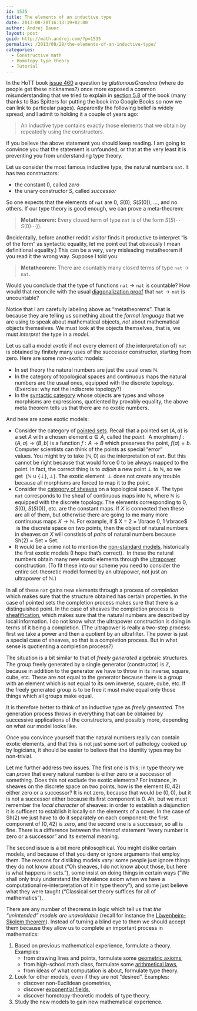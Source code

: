 ```yaml
---
id: 1535
title: The elements of an inductive type
date: 2013-08-28T16:13:19+02:00
author: Andrej Bauer
layout: post
guid: http://math.andrej.com/?p=1535
permalink: /2013/08/28/the-elements-of-an-inductive-type/
categories:
  - Constructive math
  - Homotopy type theory
  - Tutorial
---
```

In the HoTT book [issue 460](https://github.com/HoTT/book/issues/460) a question by _gluttonousGrandma_ (where do people get these nicknames?) once more exposed a common misunderstanding that we tried to explain in [section 5.8](http://books.google.si/books?id=LkDUKMv3yp0C&lpg=PA3&dq=homotopy%20type%20theory&pg=PA166#v=onepage&q&f=false) of the book (many thanks to Bas Spitters for putting the book into Google Books so now we can link to particular pages). Apparently the following belief is widely spread, and I admit to holding it a couple of years ago:

> An inductive type contains exactly those elements that we obtain by repeatedly using the constructors.

If you believe the above statement you should keep reading. I am going to convince you that the statement is unfounded, or that at the very least it is preventing you from understanding type theory.

<!--more-->

Let us consider the most famous inductive type, the natural numbers $\mathtt{nat}$. It has two constructors:

  * the constant $0$, called _zero_
  * the unary constructor $S$, called _successor_

So one expects that the elements of $\mathtt{nat}$ are $0$, $S(0)$, $S(S(0))$, &#8230;, and no others. If our type theory is good enough, we can prove a meta-theorem:

> **Metatheorem:** Every closed term of type $\mathtt{nat}$ is of the form $S(S(\cdots S(0) \cdots ))$.

(Incidentally, before another reddit visitor finds it productive to interpret &#8220;is of the form&#8221; as syntactic equality, let me point out that obviously I mean definitional equality.) This can be a very, very misleading metatheorem if you read it the wrong way. Suppose I told you:

> **Metatheorem:** There are countably many closed terms of type $\mathtt{nat} \to \mathtt{nat}$.

Would you conclude that the type of functions $\mathtt{nat} \to \mathtt{nat}$ is countable? How would that reconcile with the usual [diagonalization proof](http://math.andrej.com/2007/04/08/on-a-proof-of-cantors-theorem/) that $\mathtt{nat} \to \mathtt{nat}$ is uncountable?

Notice that I am carefully labeling above as &#8220;metatheorems&#8221;. That is because they are telling us something about the _formal language_ that we are using to speak about mathematical objects, _not_ about mathematical objects themselves. We must look at the objects themselves, that is, we must _interpret_ the type in a _model_.

Let us call a model _exotic_ if not every element of (the interpretation of) $\mathtt{nat}$ is obtained by finitely many uses of the successor constructor, starting from zero. Here are some _non-exotic_ models:

  * In set theory the natural numbers are just the usual ones $\mathbb{N}$.
  * In the category of topological spaces and continuous maps the natural numbers are the usual ones, equipped with the discrete topology. (Exercise: why not the indiscrete topology?)
  * In the [syntactic category](http://ncatlab.org/nlab/show/syntactic+category) whose objects are types and whose morphisms are expressions, quotiented by provably equality, the above meta theorem tells us that there are no exotic numbers.

And here are some exotic models:

  * Consider the category of [pointed sets](http://ncatlab.org/nlab/show/pointed+set). Recall that a pointed set $(A, a)$ is a set $A$ with a chosen element $a \in A$, called the _point_.  A morphism $f : (A, a) \to (B, b)$ is a function $f : A \to B$ which preserves the point, $f(a) = b$. Computer scientists can think of the points as special &#8220;error&#8221; values. You might try to take $(\mathbb{N}, 0)$ as the interpretation of $\mathtt{nat}$. But this cannot be right because that would force $0$ to be always mapped to the point. In fact, the correct thing is to _adjoin_ a new point $\bot$ to $\mathbb{N}$, so we get  $(\mathbb{N} \cup \lbrace \bot \rbrace, \bot)$. The exotic element  $\bot$ does not create any trouble because all morphisms are forced to map it to the point.
  * Consider the [category of sheaves](http://ncatlab.org/nlab/show/category+of+sheaves) on a topological space $X$. The type $\mathtt{nat}$ corresponds to the sheaf of continuous maps into $\mathbb{N}$, where $\mathbb{N}$ is equipped with the discrete topology. The elements corresponding to $0$, $S(0)$, $S(S(0))$, etc. are the constant maps. If $X$ is connected then these are all of them, but otherwise there are going to me many more continuous maps $X \to \mathbb{N}$. For example, if $ X = 2 = \lbrace 0, 1 \rbrace$  is the discrete space on two points, then the object of natural numbers in sheaves on $X$ will constists of _pairs_ of natural numbers because $\mathsf{Sh}(2) = \mathsf{Set} \times \mathsf{Set}$.
  * It would be a crime not to mention the [non-standard models](http://en.wikipedia.org/wiki/Non-standard_model_of_arithmetic), historically the first exotic models (I hope that&#8217;s correct).  In these the natural numbers obtain many new exotic elements through the [ultrapower](http://en.wikipedia.org/wiki/Ultrapower) construction. (To fit these into our scheme you need to consider the entire set-theoretic model formed by an ultrapower, not just an ultrapower of $\mathbb{N}$.)

In all of these $\mathtt{nat}$ gains new elements through a process of _completion_ which makes sure that the structure obtained has certain properties. In the case of pointed sets the completion process makes sure that there is a distinguished point. In the case of sheaves the completion process is [sheafification](http://ncatlab.org/nlab/show/sheafification), which makes sure that the natural numbers are described by local information. I do not know what the ultrapower construction is doing in terms of it being a completion. (The ultrapower is really a two-step process: first we take a power and then a quotient by an ultrafilter. The power is just a special case of sheaves, so that is a completion process. But in what sense is quotienting a completion process?)

The situation is a bit similar to that of _freely generated_ algebraic structures. The group freely generated by a single generator (constructor) is $\mathbb{Z}$, because in addition to the generator we have to throw in its inverse, square, cube, etc. These are _not_ equal to the generator because there is a group with an element which is not equal to its own inverse, square, cube, etc. If the freely generated group is to be free it must make equal only those things which all groups make equal.

It is therefore better to think of an inductive type as _freely generated._ The generation process throws in everything that can be obtained by successive applications of the constructors, and possibly more, depending on what our model looks like.

Once you convince yourself that the natural numbers really can contain exotic elements, and that this is not just some sort of pathology cooked up by logicians, it should be easier to believe that the identity types may be non-trivial.

Let me further address two issues. The first one is this: in type theory we can _prove_ that every natural number is either zero or a successor of something. Does this not exclude the exotic elements? For instance, in sheaves on the discrete space on two points, how is the element $(0, 42)$ either zero or a successor? It is not zero, because that would be $(0, 0)$, but it is not a successor either because its first component is $0$. Ah, but we must remember the _local character_ of sheaves: in order to establish a disjunction it is sufficent to establish it locally on the elements of a cover. In the case of $\mathsf{Sh}(2)$ we just have to do it separately on each component: the first component of $(0, 42)$ is zero, and the second one is a successor, so all is fine. There is a difference between the _internal_ statement &#8220;every number is zero or a successor&#8221; and its external meaning.

The second issue is a bit more philosophical. You might dislike certain models, and because of that you deny or ignore arguments that employ them. The reasons for disliking models vary: some people just ignore things they do not know about (&#8220;Oh sheaves, I do not know about those, but here is what happens in sets.&#8221;), some insist on doing things in certain ways (&#8220;We shall only truly understand the Univalence axiom when we have a computational re-interpretation of it in type theory&#8221;), and some just believe what they were taught (&#8220;Classical set theory suffices for all of mathematics&#8221;).

There are any number of theorems in logic which tell us that _the &#8220;unintended&#8221; models are unavoidable_ (recall for instance the [Löwenheim-Skolem theorem](http://en.wikipedia.org/wiki/L%C3%B6wenheim%E2%80%93Skolem_theorem)). Instead of turning a blind eye to them we should accept them because they allow us to complete an important process in mathematics:

  1. Based on previous mathematical experience, formulate a theory. Examples: 
      * from drawing lines and points, formulate some [geometric axioms](http://en.wikipedia.org/wiki/Projective_geometry#Axioms_of_projective_geometry),
      * from high-school math class, formulate some [arithmetical laws](http://en.wikipedia.org/wiki/Tarski's_high_school_algebra_problem),
      * from ideas of what computation is about, formulate type theory.
  2. Look for other models, even if they are not &#8220;desired&#8221;. Examples: 
      * discover non-Euclidean geometries,
      * discover [exponential fields](http://en.wikipedia.org/wiki/Exponential_field),
      * discover homotopy-theoretic models of type theory.
  3. Study the new models to gain new mathematical experience.